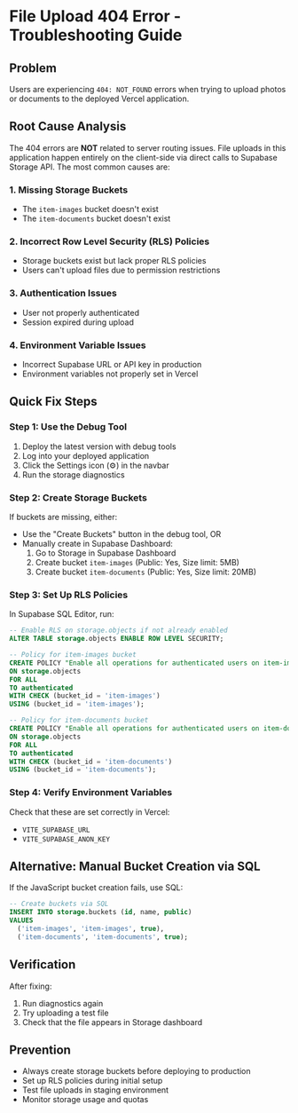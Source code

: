 # File Upload 404 Error - Troubleshooting Guide

## Problem
Users are experiencing `404: NOT_FOUND` errors when trying to upload photos or documents to the deployed Vercel application.

## Root Cause Analysis
The 404 errors are **NOT** related to server routing issues. File uploads in this application happen entirely on the client-side via direct calls to Supabase Storage API. The most common causes are:

### 1. Missing Storage Buckets
- The `item-images` bucket doesn't exist
- The `item-documents` bucket doesn't exist

### 2. Incorrect Row Level Security (RLS) Policies
- Storage buckets exist but lack proper RLS policies
- Users can't upload files due to permission restrictions

### 3. Authentication Issues
- User not properly authenticated
- Session expired during upload

### 4. Environment Variable Issues
- Incorrect Supabase URL or API key in production
- Environment variables not properly set in Vercel

## Quick Fix Steps

### Step 1: Use the Debug Tool
1. Deploy the latest version with debug tools
2. Log into your deployed application
3. Click the Settings icon (⚙️) in the navbar
4. Run the storage diagnostics

### Step 2: Create Storage Buckets
If buckets are missing, either:
- Use the "Create Buckets" button in the debug tool, OR
- Manually create in Supabase Dashboard:
  1. Go to Storage in Supabase Dashboard
  2. Create bucket `item-images` (Public: Yes, Size limit: 5MB)
  3. Create bucket `item-documents` (Public: Yes, Size limit: 20MB)

### Step 3: Set Up RLS Policies
In Supabase SQL Editor, run:

```sql
-- Enable RLS on storage.objects if not already enabled
ALTER TABLE storage.objects ENABLE ROW LEVEL SECURITY;

-- Policy for item-images bucket
CREATE POLICY "Enable all operations for authenticated users on item-images"
ON storage.objects
FOR ALL 
TO authenticated
WITH CHECK (bucket_id = 'item-images')
USING (bucket_id = 'item-images');

-- Policy for item-documents bucket  
CREATE POLICY "Enable all operations for authenticated users on item-documents"
ON storage.objects
FOR ALL
TO authenticated 
WITH CHECK (bucket_id = 'item-documents')
USING (bucket_id = 'item-documents');
```

### Step 4: Verify Environment Variables
Check that these are set correctly in Vercel:
- `VITE_SUPABASE_URL`
- `VITE_SUPABASE_ANON_KEY`

## Alternative: Manual Bucket Creation via SQL

If the JavaScript bucket creation fails, use SQL:

```sql
-- Create buckets via SQL
INSERT INTO storage.buckets (id, name, public)
VALUES 
  ('item-images', 'item-images', true),
  ('item-documents', 'item-documents', true);
```

## Verification
After fixing:
1. Run diagnostics again
2. Try uploading a test file
3. Check that the file appears in Storage dashboard

## Prevention
- Always create storage buckets before deploying to production
- Set up RLS policies during initial setup
- Test file uploads in staging environment
- Monitor storage usage and quotas
